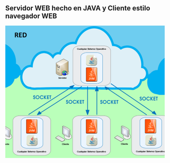 
## Servidor WEB hecho en JAVA y Cliente estilo navegador WEB

<img src="https://raw.githubusercontent.com/RicardoValladares/Java/main/13%20y%2014%20-%20servidor%20y%20cliente/13_servidor%2014_cliente.png" />
